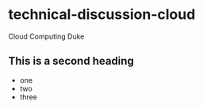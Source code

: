 # technical-discussion-cloud
Cloud Computing Duke 

## This is a second heading


* one
* two
* three
